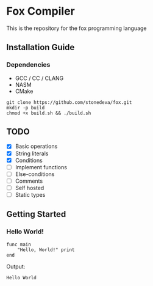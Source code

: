 # Fox Compiler
This is the repository for the fox programming language

## Installation Guide
### Dependencies
- GCC / CC / CLANG
- NASM
- CMake

```console
git clone https://github.com/stonedeva/fox.git
mkdir -p build
chmod +x build.sh && ./build.sh
```

## TODO
- [x] Basic operations
- [x] String literals
- [x] Conditions
- [ ] Implement functions
- [ ] Else-conditions
- [ ] Comments
- [ ] Self hosted
- [ ] Static types

## Getting Started
### Hello World!
```code
func main
    "Hello, World!" print
end
```
Output:
```code
Hello World
```

